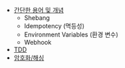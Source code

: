 - [간단한 용어 및 개념](./dev-terms.md)
  - Shebang
  - Idempotency (멱등성)
  - Environment Variables (환경 변수)
  - Webhook
- [TDD](<TDD(Test-Driven%20Development).md>)
- [암호화/해싱](./Encryption%20Algorithms.md)
